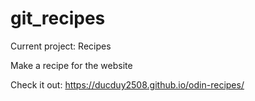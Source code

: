 # git_recipes

Current project: Recipes

Make a recipe for the website

Check it out: https://ducduy2508.github.io/odin-recipes/
